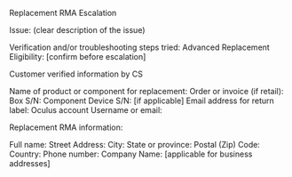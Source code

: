Replacement RMA Escalation

Issue: (clear description of the issue)

Verification and/or troubleshooting steps tried:
Advanced Replacement Eligibility: [confirm before escalation]

Customer verified information by CS

Name of product or component for replacement:
Order or invoice (if retail):
Box S/N:
Component Device S/N: [if applicable]
Email address for return label:
Oculus account Username or email:

Replacement RMA information:

Full name:
Street Address:
City:
State or province:
Postal (Zip) Code:
Country:
Phone number:
Company Name: [applicable for business addresses]
